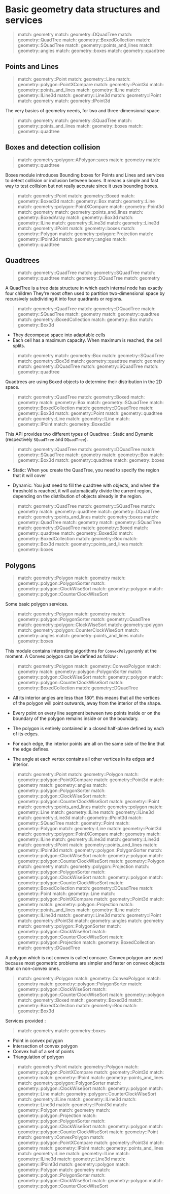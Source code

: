 # Basic geometry data structures and services

> match: geometry
> match: geometry::DQuadTree
> match: geometry::QuadTree
> match: geometry::BoxedCollection
> match: geometry::SQuadTree
> match: geometry::points_and_lines
> match: geometry::angles
> match: geometry::boxes
> match: geometry::quadtree

## Points and Lines

> match: geometry::Point
> match: geometry::Line
> match: geometry::polygon::PointXCompare
> match: geometry::Point3d
> match: geometry::points_and_lines
> match: geometry::ILine
> match: geometry::ILine3d
> match: geometry::Line3d
> match: geometry::IPoint
> match: geometry
> match: geometry::IPoint3d

The very basics of geometry needs, for two and three-dimensional space.

> match: geometry
> match: geometry::SQuadTree
> match: geometry::points_and_lines
> match: geometry::boxes
> match: geometry::quadtree

## Boxes and detection collision

> match: geometry::polygon::APolygon::axes
> match: geometry
> match: geometry::quadtree

Boxes module introduces Bounding boxes for Points and Lines and services to detect collision or inclusion between boxes.
It means a simple and fast way to test collision but not really accurate since it uses bounding boxes.

> match: geometry::Point
> match: geometry::Boxed
> match: geometry::Boxed3d
> match: geometry::Box
> match: geometry::Line
> match: geometry::polygon::PointXCompare
> match: geometry::Point3d
> match: geometry
> match: geometry::points_and_lines
> match: geometry::BoxedArray
> match: geometry::Box3d
> match: geometry::ILine
> match: geometry::ILine3d
> match: geometry::Line3d
> match: geometry::IPoint
> match: geometry::boxes
> match: geometry::Polygon
> match: geometry::polygon::Projection
> match: geometry::IPoint3d
> match: geometry::angles
> match: geometry::quadtree

## Quadtrees

> match: geometry::QuadTree
> match: geometry::SQuadTree
> match: geometry::quadtree
> match: geometry::DQuadTree
> match: geometry

A QuadTree is a tree data structure in which each internal node has exactly four children
They're most often used to partition two-dimensional space by recursively subdividing
it into four quadrants or regions.

> match: geometry::QuadTree
> match: geometry::DQuadTree
> match: geometry::SQuadTree
> match: geometry
> match: geometry::quadtree
> match: geometry::BoxedCollection
> match: geometry::Box
> match: geometry::Box3d

* They decompose space into adaptable cells
* Each cell has a maximum capacity. When maximum is reached, the cell splits.

> match: geometry
> match: geometry::Box
> match: geometry::SQuadTree
> match: geometry::Box3d
> match: geometry::quadtree
> match: geometry
> match: geometry::DQuadTree
> match: geometry::SQuadTree
> match: geometry::quadtree

Quadtrees are using Boxed objects to determine their distribution in the 2D space.

> match: geometry::QuadTree
> match: geometry::Boxed
> match: geometry
> match: geometry::Box
> match: geometry::SQuadTree
> match: geometry::BoxedCollection
> match: geometry::DQuadTree
> match: geometry::Box3d
> match: geometry::Point
> match: geometry::quadtree
> match: geometry::Line
> match: geometry::ILine
> match: geometry::IPoint
> match: geometry::Boxed3d

This API provides two different types of Quadtree : Static and Dynamic (respectively `SQuadTree` and `DQuadTree`).

> match: geometry::QuadTree
> match: geometry::DQuadTree
> match: geometry::SQuadTree
> match: geometry
> match: geometry::Box
> match: geometry::Box3d
> match: geometry::quadtree
> match: geometry::boxes

* Static: When you create the QuadTree, you need to specify the region that it will cover

* Dynamic: You just need to fill the quadtree with objects, and when the threshold is reached,
  it will automatically divide the current region, depending on the distribution of objects already in the region.

> match: geometry::QuadTree
> match: geometry::SQuadTree
> match: geometry
> match: geometry::quadtree
> match: geometry::DQuadTree
> match: geometry::points_and_lines
> match: geometry::boxes
> match: geometry::QuadTree
> match: geometry
> match: geometry::SQuadTree
> match: geometry::DQuadTree
> match: geometry::Boxed
> match: geometry::quadtree
> match: geometry::Boxed3d
> match: geometry::BoxedCollection
> match: geometry::Box
> match: geometry::Box3d
> match: geometry::points_and_lines
> match: geometry::boxes

## Polygons

> match: geometry::Polygon
> match: geometry
> match: geometry::polygon::PolygonSorter
> match: geometry::polygon::ClockWiseSort
> match: geometry::polygon
> match: geometry::polygon::CounterClockWiseSort

Some basic polygon services.

> match: geometry::Polygon
> match: geometry
> match: geometry::polygon::PolygonSorter
> match: geometry::QuadTree
> match: geometry::polygon::ClockWiseSort
> match: geometry::polygon
> match: geometry::polygon::CounterClockWiseSort
> match: geometry::angles
> match: geometry::points_and_lines
> match: geometry::boxes

This module contains interesting algorithms for `ConvexPolygon`only at the moment. A Convex polygon can be defined as follow :

> match: geometry::Polygon
> match: geometry::ConvexPolygon
> match: geometry
> match: geometry::polygon::PolygonSorter
> match: geometry::polygon::ClockWiseSort
> match: geometry::polygon
> match: geometry::polygon::CounterClockWiseSort
> match: geometry::BoxedCollection
> match: geometry::DQuadTree

* All its interior angles are less than 180°. this means that all the vertices of the polygon
  will point outwards, away from the interior of the shape.

* Every point on every line segment between two points inside or on the boundary of the polygon
  remains inside or on the boundary.

* The polygon is entirely contained in a closed half-plane defined by each of its edges.

* For each edge, the interior points are all on the same side of the line that the edge defines.

* The angle at each vertex contains all other vertices in its edges and interior.

> match: geometry::Point
> match: geometry::Polygon
> match: geometry::polygon::PointXCompare
> match: geometry::Point3d
> match: geometry
> match: geometry::angles
> match: geometry::polygon::PolygonSorter
> match: geometry::polygon::ClockWiseSort
> match: geometry::polygon::CounterClockWiseSort
> match: geometry::IPoint
> match: geometry::points_and_lines
> match: geometry::polygon
> match: geometry::Line
> match: geometry::ILine
> match: geometry::ILine3d
> match: geometry::Line3d
> match: geometry::IPoint3d
> match: geometry::SQuadTree
> match: geometry::Point
> match: geometry::Polygon
> match: geometry::Line
> match: geometry::Point3d
> match: geometry::polygon::PointXCompare
> match: geometry
> match: geometry::ILine
> match: geometry::ILine3d
> match: geometry::Line3d
> match: geometry::IPoint
> match: geometry::points_and_lines
> match: geometry::IPoint3d
> match: geometry::polygon::PolygonSorter
> match: geometry::polygon::ClockWiseSort
> match: geometry::polygon
> match: geometry::polygon::CounterClockWiseSort
> match: geometry::Polygon
> match: geometry
> match: geometry::polygon::Projection
> match: geometry::polygon::PolygonSorter
> match: geometry::polygon::ClockWiseSort
> match: geometry::polygon
> match: geometry::polygon::CounterClockWiseSort
> match: geometry::BoxedCollection
> match: geometry::DQuadTree
> match: geometry::Point
> match: geometry::Line
> match: geometry::polygon::PointXCompare
> match: geometry::Point3d
> match: geometry
> match: geometry::polygon::Projection
> match: geometry::points_and_lines
> match: geometry::ILine
> match: geometry::ILine3d
> match: geometry::Line3d
> match: geometry::IPoint
> match: geometry::IPoint3d
> match: geometry::angles
> match: geometry
> match: geometry::polygon::PolygonSorter
> match: geometry::polygon::ClockWiseSort
> match: geometry::polygon::CounterClockWiseSort
> match: geometry::polygon::Projection
> match: geometry::BoxedCollection
> match: geometry::DQuadTree

A polygon which is not convex is called concave. Convex polygon are used because most
geometric problems are simpler and faster on convex objects than on non-convex ones.

> match: geometry::Polygon
> match: geometry::ConvexPolygon
> match: geometry
> match: geometry::polygon::PolygonSorter
> match: geometry::polygon::ClockWiseSort
> match: geometry::polygon::CounterClockWiseSort
> match: geometry::polygon
> match: geometry::Boxed
> match: geometry::Boxed3d
> match: geometry::BoxedCollection
> match: geometry::Box
> match: geometry::Box3d

Services provided :

> match: geometry
> match: geometry::boxes

* Point in convex polygon
* Intersection of convex polygon
* Convex hull of a set of points
* Triangulation of polygon

> match: geometry::Point
> match: geometry::Polygon
> match: geometry::polygon::PointXCompare
> match: geometry::Point3d
> match: geometry
> match: geometry::IPoint
> match: geometry::points_and_lines
> match: geometry::polygon::PolygonSorter
> match: geometry::polygon::ClockWiseSort
> match: geometry::polygon
> match: geometry::Line
> match: geometry::polygon::CounterClockWiseSort
> match: geometry::ILine
> match: geometry::ILine3d
> match: geometry::Line3d
> match: geometry::IPoint3d
> match: geometry::Polygon
> match: geometry
> match: geometry::polygon::Projection
> match: geometry::polygon::PolygonSorter
> match: geometry::polygon::ClockWiseSort
> match: geometry::polygon
> match: geometry::polygon::CounterClockWiseSort
> match: geometry::Point
> match: geometry::ConvexPolygon
> match: geometry::polygon::PointXCompare
> match: geometry::Point3d
> match: geometry
> match: geometry::IPoint
> match: geometry::points_and_lines
> match: geometry::Line
> match: geometry::ILine
> match: geometry::ILine3d
> match: geometry::Line3d
> match: geometry::IPoint3d
> match: geometry::polygon
> match: geometry::Polygon
> match: geometry
> match: geometry::polygon::PolygonSorter
> match: geometry::polygon::ClockWiseSort
> match: geometry::polygon
> match: geometry::polygon::CounterClockWiseSort


